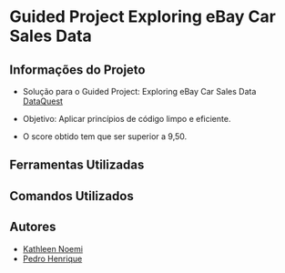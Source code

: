 # Guided Project Exploring eBay Car Sales Data

## Informações do Projeto

* Solução para o Guided Project: Exploring eBay Car Sales Data [DataQuest](https://www.dataquest.io/)

* Objetivo: Aplicar princípios de código limpo e eficiente.

* O score obtido tem que ser superior a 9,50.

## Ferramentas Utilizadas

## Comandos Utilizados

## Autores
* [Kathleen Noemi](https://github.com/kathleenrego)
* [Pedro Henrique](https://github.com/kathleenrego)
